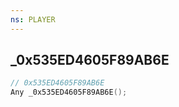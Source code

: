 ```yaml
---
ns: PLAYER
---
```

## _0x535ED4605F89AB6E

```c
// 0x535ED4605F89AB6E
Any _0x535ED4605F89AB6E();
```

